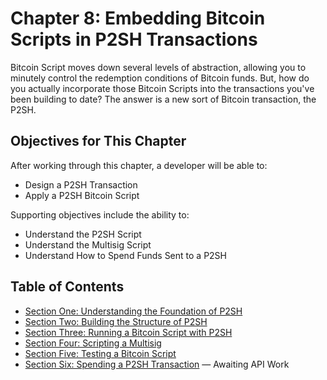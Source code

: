 # Chapter 8: Embedding Bitcoin Scripts in P2SH Transactions

Bitcoin Script moves down several levels of abstraction, allowing you to minutely control the redemption conditions of Bitcoin funds. But, how do you actually incorporate those Bitcoin Scripts into the transactions you've been building to date? The answer is a new sort of Bitcoin transaction, the P2SH.

## Objectives for This Chapter

After working through this chapter, a developer will be able to:

   * Design a P2SH Transaction
   * Apply a P2SH Bitcoin Script
   
Supporting objectives include the ability to:

   * Understand the P2SH Script
   * Understand the Multisig Script
   * Understand How to Spend Funds Sent to a P2SH
   
## Table of Contents

* [Section One: Understanding the Foundation of P2SH](8_1_Understanding_the_Foundation_of_P2SH.md)
* [Section Two: Building the Structure of P2SH](8_2_Building_the_Structure_of_P2SH.md)  
* [Section Three: Running a Bitcoin Script with P2SH](8_3_Running_a_Bitcoin_Script_with_P2SH.md)
* [Section Four: Scripting a Multisig](8_4_Scripting_a_Multisig.md)
* [Section Five: Testing a Bitcoin Script](8_5_Testing_a_Bitcoin_Script.md)
* [Section Six: Spending a P2SH Transaction](8_6_Spending_a_P2SH_Transaction.md) — Awaiting API Work

